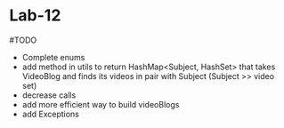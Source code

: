 # Lab-12

#TODO
- Complete enums
- add method in utils to return HashMap<Subject, HashSet<Videos>> that takes VideoBlog and finds its videos in pair with Subject (Subject >> video set)
- decrease calls
- add more efficient way to build videoBlogs
- add Exceptions
